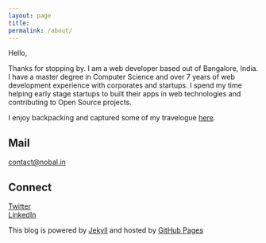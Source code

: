 ```yaml
---
layout: page
title:
permalink: /about/
---
```



Hello,

 Thanks for stopping by. I am a web developer based out of Bangalore, India. I have a master degree in Computer Science and over 7 years of web development experience with corporates and startups. I spend my time helping early stage startups to built their apps in web technologies and contributing to Open Source projects.

I enjoy backpacking and captured some of my travelogue [here](http://nobal.in/tags/#Travel).


## Mail
contact@nobal.in

## Connect

[Twitter](https://twitter.com/nobalmohan)   
[LinkedIn](https://www.linkedin.com/in/nobal-mohan)



This blog is powered by [Jekyll](https://jekyllrb.com/) and hosted by [GitHub Pages](https://pages.github.com/)

